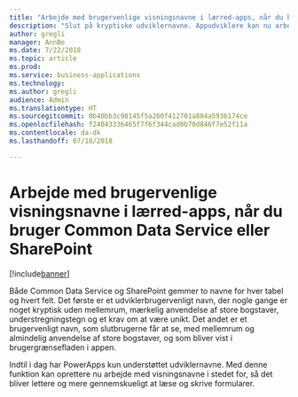 ```yaml
---
title: "Arbejde med brugervenlige visningsnavne i lærred-apps, når du bruger Common Data Service eller SharePoint"
description: "Slut på kryptiske udviklernavne. Appudviklere kan nu arbejde med de navne, de ser i udviklerportalen og i deres apps brugergrænseflade."
author: gregli
manager: AnnBe
ms.date: 7/22/2018
ms.topic: article
ms.prod: 
ms.service: business-applications
ms.technology: 
ms.author: gregli
audience: Admin
ms.translationtype: HT
ms.sourcegitcommit: 0b40bb3c98145f5a260f412701a884a5936174ce
ms.openlocfilehash: f24043336465f7f6f344cad0b70d846f7e52f11a
ms.contentlocale: da-dk
ms.lasthandoff: 07/18/2018

---
```

# <a name="work-with-friendly-display-names-in-canvas-apps-when-using-common-data-service-or-sharepoint"></a>Arbejde med brugervenlige visningsnavne i lærred-apps, når du bruger Common Data Service eller SharePoint


[!include[banner](../../includes/banner.md)]

Både Common Data Service og SharePoint gemmer to navne for hver tabel og hvert felt.  Det første er et udviklerbrugervenligt navn, der nogle gange er noget kryptisk uden mellemrum, mærkelig anvendelse af store bogstaver, understregningstegn og et krav om at være unikt. Det andet er et brugervenligt navn, som slutbrugerne får at se, med mellemrum og almindelig anvendelse af store bogstaver, og som bliver vist i brugergrænsefladen i appen.  

Indtil i dag har PowerApps kun understøttet udviklernavne. Med denne funktion kan oprettere nu arbejde med visningsnavne i stedet for, så det bliver lettere og mere gennemskueligt at læse og skrive formularer.


